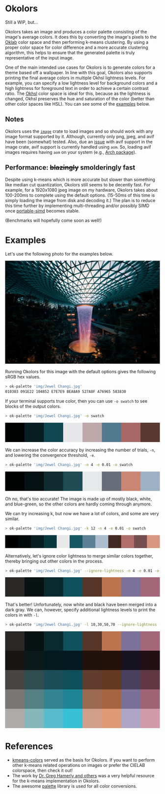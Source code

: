 # Okolors

Still a WIP, but...

Okolors takes an image and produces a color palette consisting of the image's average colors.
It does this by converting the image's pixels to the [Oklab](https://bottosson.github.io/posts/oklab/) color space
and then performing k-means clustering.
By using a proper color space for color difference and a more accurate clustering algorithm,
this helps to ensure that the generated palette is truly representative of the input image.

One of the main intended use cases for Okolors is to generate colors for a theme based off a wallpaper.
In line with this goal, Okolors also supports printing the final average colors in multiple Okhsl lightness levels.
For example, you can specify a low lightness level for background colors
and a high lightness for foreground text in order to achieve a certain contrast ratio.
The [Okhsl](https://bottosson.github.io/posts/colorpicker/) color space is ideal for this,
because as the lightness is changed, Okhsl preserves the hue and saturation of the color
(better than other color spaces like HSL). You can see some of the [examples]() below.

## Notes

Okolors uses the [`image`](https://github.com/image-rs/image) crate to load images
and so should work with any image format supported by it.
Although, currently only png, jpeg, and avif have been (somewhat) tested.
Also, due an [issue](https://github.com/image-rs/image/issues/1647) with avif support in the image crate,
avif support is currently handled using `aom`.
So, loading avif images requires having `aom` on your system
(e.g., [Arch package](https://archlinux.org/packages/extra/x86_64/aom/)).

## Performance: ~~blazingly~~ smolderingly fast

Despite using k-means which is more accurate but slower than something like median cut quantization,
Okolors still seems to be decently fast. For example, for a 1920x1080 jpeg image on my hardware,
Okolors takes about 100-200ms to complete using the default options.
(15-50ms of this time is simply loading the image from disk and decoding it.)
The plan is to reduce this time further by implementing multi-threading
and/or possibly SIMD once [portable-simd](https://github.com/rust-lang/rust/issues/86656) becomes stable.

(Benchmarks will hopefully come soon as well!)

# Examples

Let's use the following photo for the examples below.

![Jewel Changi Aiport Waterfall](doc/Jewel%20Changi.jpg)

Running Okolors for this image with the default options gives the following sRGB hex values.

```bash
> ok-palette 'img/Jewel Changi.jpg'
010303 091E22 104852 E7E7E9 BEA8A9 527A8F A76965 583830
```

If your terminal supports true color,
then you can use `-o swatch` to see blocks of the output colors.

```bash
> ok-palette 'img/Jewel Changi.jpg' -o swatch
```

![](doc/swatch1.svg)

We can increase the color accuracy by increasing the number of trials, `-n`, and lowering the convergence threshold, `-e`.

```bash
> ok-palette 'img/Jewel Changi.jpg' -n 4 -e 0.01 -o swatch
```

![](doc/swatch2.svg)

Oh no, that's too accurate!
The image is made up of mostly black, white, and blue-green,
so the other colors are hardly coming through anymore.

We can try increasing k, but now we have a lot of colors, and some are very similar.

```bash
> ok-palette 'img/Jewel Changi.jpg' -k 12 -n 4 -e 0.01 -o swatch
```

![](doc/swatch3.svg)

Alternatively, let's ignore color lightness to merge similar colors together, thereby bringing out other colors in the process.

```bash
> ok-palette 'img/Jewel Changi.jpg' --ignore-lightness -n 4 -e 0.01 -o swatch
```

![](doc/swatch4.svg)

That's better! Unfortunately, now white and black have been merged into a dark gray. We can, however, specify additional lightness levels to print the colors in with `-l`.

```bash
> ok-palette 'img/Jewel Changi.jpg' -l 10,30,50,70 --ignore-lightness -n 4 -e 0.01 -o swatch
```

![](doc/swatch5.svg)

# References

- [kmeans-colors](https://github.com/okaneco/kmeans-colors/) served as the basis for Okolors.
  If you want to perform other k-means related operations on images or prefer the CIELAB colorspace, then check it out!
- The work by [Dr. Greg Hamerly and others](https://cs.baylor.edu/~hamerly/software/kmeans)
  was a very helpful resource for the k-means implementation in Okolors.
- The awesome [palette](https://github.com/Ogeon/palette) library is used for all color conversions.
